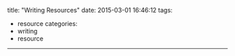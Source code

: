 title: "Writing Resources"
date: 2015-03-01 16:46:12
tags:
- resource
categories:
- writing
- resource

---
